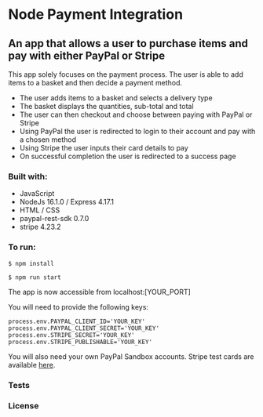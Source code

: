 # Node Payment Integration

## An app that allows a user to purchase items and pay with either PayPal or Stripe

This app solely focuses on the payment process. The user is able to add items to a basket and then decide a payment method. 
- The user adds items to a basket and selects a delivery type
- The basket displays the quantities, sub-total and total
- The user can then checkout and choose between paying with PayPal or Stripe
- Using PayPal the user is redirected to login to their account and pay with a chosen method
- Using Stripe the user inputs their card details to pay
- On successful completion the user is redirected to a success page

### Built with:
- JavaScript
- NodeJs 16.1.0 / Express 4.17.1
- HTML / CSS
- paypal-rest-sdk 0.7.0
- stripe 4.23.2

### To run:

```
$ npm install
```

```
$ npm run start
```

The app is now accessible from localhost:[YOUR_PORT]

You will need to provide the following keys:

```
process.env.PAYPAL_CLIENT_ID='YOUR_KEY'
process.env.PAYPAL_CLIENT_SECRET='YOUR_KEY'
process.env.STRIPE_SECRET='YOUR_KEY'
process.env.STRIPE_PUBLISHABLE='YOUR_KEY'
```

You will also need your own PayPal Sandbox accounts. 
Stripe test cards are available [here](https://stripe.com/docs/testing).

### Tests


### License 
